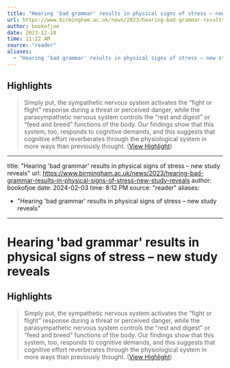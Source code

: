 ```yaml
---
title: "Hearing 'bad grammar' results in physical signs of stress – new study reveals"
url: https://www.birmingham.ac.uk/news/2023/hearing-bad-grammar-results-in-physical-signs-of-stress-new-study-reveals
author: bookofjoe
date: 2023-12-10
time: 11:22 AM
source: "reader"
aliases:
  - "Hearing 'bad grammar' results in physical signs of stress – new study reveals"
---
```

## Highlights
> Simply put, the sympathetic nervous system activates the “fight or flight” response during a threat or perceived danger, while the parasympathetic nervous system controls the “rest and digest” or “feed and breed” functions of the body. Our findings show that this system, too, responds to cognitive demands, and this suggests that cognitive effort reverberates through the physiological system in more ways than previously thought. ([View Highlight](https://read.readwise.io/read/01heq0ybaxbpdxejgvthwpt9pb))

---
title: "Hearing 'bad grammar' results in physical signs of stress – new study reveals"
url: https://www.birmingham.ac.uk/news/2023/hearing-bad-grammar-results-in-physical-signs-of-stress-new-study-reveals
author: bookofjoe
date: 2024-02-03
time: 8:12 PM
source: "reader"
aliases:
  - "Hearing 'bad grammar' results in physical signs of stress – new study reveals"
---
# Hearing 'bad grammar' results in physical signs of stress – new study reveals

## Highlights
> Simply put, the sympathetic nervous system activates the “fight or flight” response during a threat or perceived danger, while the parasympathetic nervous system controls the “rest and digest” or “feed and breed” functions of the body. Our findings show that this system, too, responds to cognitive demands, and this suggests that cognitive effort reverberates through the physiological system in more ways than previously thought. ([View Highlight](https://read.readwise.io/read/01heq0ybaxbpdxejgvthwpt9pb))

